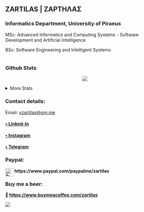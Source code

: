 ## ZARTILAS | ΖΑΡΤΗΛΑΣ
###  Informatics Department,  University of Piraeus
MSc: Advanced Informatics and Computing Systems - Software Development and Αrtificial Intelligence

BSc: Software Engineering and Intelligent Systems
#
<!DOCTYPE html>
<html>
<head>
 <meta name="viewport" content="width=device-width, initial-scale=1">
</div> 

<body>
 
 ### Github Stats
 
<p align="center">
 <img src="https://github-readme-streak-stats.herokuapp.com?user=zartilas&theme=github-dark&hide_border=false&border=C3D1D9&date_format=j%20M%5B%20Y%5D&fire=FF5D00F4&sideLabels=58A6FF&currStreakLabel=58A6FF&dates=C3D1D9&sideNums=C3D1D9&currStreakNum=C3D1D9&stroke=1F6FEBF4&ring=1F6FEB")](https://git.io/streak-stats)
 </p>
 
<details>
 <summary>More Stats</summary>
 
 <br />
 
![GitHub stats](https://github-readme-stats.vercel.app/api?username=zartilas&theme=github_dark&show_icons=true&include_all_commits=true&count_private=true&custom_title=Stats)
         
[![Top Langs](https://github-readme-stats.vercel.app/api/top-langs/?username=zartilas&langs_count=7&theme=github_dark&layout=compact&hide=asp.net,html,css,shaderlab,hlsl,ruby)](https://github.com/zartilas/github-readme-stats)
 
</details>
 
 

<h3 align="left"> Contact details:</h3>
<p align="left">
 
Email: vzartilas@pm.me
 
 
<!-- <a href="https://linkedin.com/in/zartilas">
  <img align="center" alt="Zartilas | Linkedin" width="21px" src="" />
</a>
<a href="https://instagram.com/zartilas">
  <img align="center" alt="Zartilas | Instagram" width="20px" src="" />
</a> -->
 

<a href="https://linkedin.com/in/zartilas" target="blank"><h4> • Linked-In <h4/></a>

<a href="https://instagram.com/zartilas" target="blank"><h4> • Instagram <h4/></a>
  
<a href="https://t.me/zartilas" target="blank"><h4> • Telegram <h4/></a>
    
</p>
 
### Paypal:

 <img align="left" alt="Paypal" width="26px" src="https://user-images.githubusercontent.com/96727508/147514185-8011c042-f938-4536-ae05-80857764dbb2.png" />
https://www.paypal.com/paypalme/zartilas 
 
 
### Buy me a beer:

 <img>🍺 </img> 
 https://www.buymeacoffee.com/zartilas
</body>
</html>
 
 ![](https://visitor-badge.laobi.icu/badge?page_id=zartilas.zartilas)

